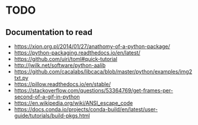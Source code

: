 TODO
====

Documentation to read
---------------------

- https://xion.org.pl/2014/01/27/anathomy-of-a-python-package/
- https://python-packaging.readthedocs.io/en/latest/
- https://github.com/uiri/toml#quick-tutorial
- http://jwilk.net/software/python-aalib
- https://github.com/cacalabs/libcaca/blob/master/python/examples/img2txt.py
- https://pillow.readthedocs.io/en/stable/
- https://stackoverflow.com/questions/53364769/get-frames-per-second-of-a-gif-in-python
- https://en.wikipedia.org/wiki/ANSI_escape_code
- https://docs.conda.io/projects/conda-build/en/latest/user-guide/tutorials/build-pkgs.html

